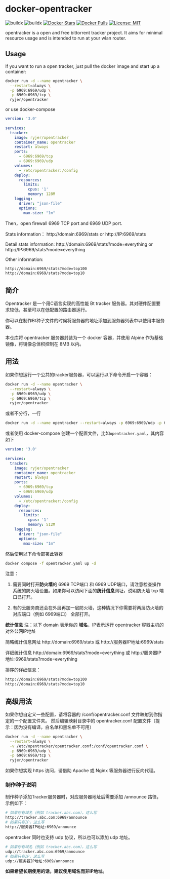 # docker-opentracker

![buildx](https://github.com/ryjer/docker-opentracker/workflows/buildx/badge.svg)
![buildx](https://github.com/ryjer/docker-opentracker/workflows/buildx-debian/badge.svg)
[![Docker Stars](https://img.shields.io/docker/stars/ryjer/opentracker.svg)](https://hub.docker.com/r/ryjer/opentracker/)
[![Docker Pulls](https://img.shields.io/docker/pulls/ryjer/opentracker.svg)](https://hub.docker.com/r/ryjer/opentracker/)
[![License: MIT](https://img.shields.io/badge/License-MIT-yellow.svg)](https://opensource.org/licenses/MIT)

opentracker is a open and free bittorrent tracker project. It aims for minimal resource usage and is intended to run at your wlan router. 

## Usage
If you want to run a open tracker, just pull the docker image and start up a container:

```bash
docker run -d --name opentracker \
  --restart=always \
  -p 6969:6969/udp \
  -p 6969:6969/tcp \
  ryjer/opentracker
```

or use docker-compose
```yaml
version: '3.0'
  
services:
  tracker:
    image: ryjer/opentracker
    container_name: opentracker
    restart: always
    ports:
      - 6969:6969/tcp
      - 6969:6969/udp
    volumes:
      - /etc/opentracker:/config
    deploy:
      resources:
        limits:
          cpus: '1'
          memory: 128M
    logging:
      driver: "json-file"
      options:
        max-size: "1m"
```

Then，open firewall 6969 TCP port and 6969 UDP port.

Stats information：
http://domain:6969/stats or http://IP:6969/stats

Detail stats information:
http://domain:6969/stats?mode=everything or http://IP:6969/stats?mode=everything

Other information:
```bash
http://domain:6969/stats?mode=top100
http://domain:6969/stats?mode=top10
```

## 简介
Opentracker 是一个用C语言实现的高性能 Bt tracker 服务器。其对硬件配置要求较低，甚至可以在低配置的路由器运行。

你可以在制作Bt种子文件的时候将服务器的地址添加到服务器列表中以使用本服务器。

本仓库将 opentracker 服务器封装为一个 docker 容器，并使用 Alpine 作为基础镜像，将镜像总体积控制在 8MB 以内。

## 用法
如果你想运行一个公共的tracker服务器，可以运行以下命令开启一个容器：
```bash
docker run -d --name opentracker \
  --restart=always \
  -p 6969:6969/udp \
  -p 6969:6969/tcp \
  ryjer/opentracker
```

或者不分行，一行

```bash
docker run -d --name opentracker --restart=always -p 6969:6969/udp -p 6969:6969/tcp ryjer/opentracker
```

或者使用 docker-compose 创建一个配置文件，比如`opentracker.yaml`，其内容如下

```yaml
version: '3.0'
  
services:
  tracker:
    image: ryjer/opentracker
    container_name: opentracker
    restart: always
    ports:
      - 6969:6969/tcp
      - 6969:6969/udp
    volumes:
      - /etc/opentracker:/config
    deploy:
      resources:
        limits:
          cpus: '1'
          memory: 512M
    logging:
      driver: "json-file"
      options:
        max-size: "1m"
```
然后使用以下命令部署此容器

```bash
docker compose -f opentracker.yaml up -d
```

注意：
1. 需要同时打开**防火墙**的 6969 TCP端口 和 6969 UDP端口，请注意检查操作系统的防火墙设置。如果你可以访问下面的**统计信息**网址，说明防火墙 tcp 端口已打开。

2. 有的云服务商还会在外层再加一层防火墙，这种情况下你需要将两层防火墙的对应端口（例如 6969端口） 全部打开。

**统计信息**
注：以下 domain 表示你的 **域名**，IP表示运行 opentracker 容器主机的对外公网IP地址

简略统计信息网址 http://domain:6969/stats 或 http://服务器IP地址:6969/stats

详细统计信息 http://domain:6969/stats?mode=everything 或 http://服务器IP地址:6969/stats?mode=everything

排序的详细信息：
```bash
http://domain:6969/stats?mode=top100
http://domain:6969/stats?mode=top10
```
## 高级用法
如果你想自定义一些配置，请将容器的 /conf/opentracker.conf 文件映射到你指定的一个配置文件夹。
然后编辑映射目录中的 opentracker.conf 配置文件（提示：因为没有编译，白名单和黑名单不可用）
```bash
docker run -d --name opentracker \
  --restart=always \
  -v /etc/opentracker/opentracker.conf:/conf/opentracker.conf \
  -p 6969:6969/udp \
  -p 6969:6969/tcp \
  ryjer/opentracker
```
如果你想实现 https 访问，请借助 Apache 或 Nginx 等服务器进行反向代理。

### 制作种子说明
制作种子添加Tracker服务器时，对应服务器地址后需要添加 /announce 路径，示例如下：

```bash
# 如果你有域名（例如 tracker.abc.com），这么写
http://tracker.abc.com:6969/announce
# 如果只有IP，这么写
http://服务器IP地址:6969/announce
```
opentracker 同时也支持 udp 协议，所以也可以添加 udp 地址。

```bash
# 如果你有域名（例如 tracker.abc.com），这么写
udp://tracker.abc.com:6969/announce
# 如果只有IP，这么写
udp://服务器IP地址:6969/announce
```
**如果希望长期使用的话，建议使用域名而非IP地址。**
